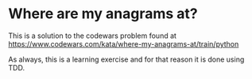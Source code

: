 # Where are my anagrams at?

This is a solution to the codewars problem found at https://www.codewars.com/kata/where-my-anagrams-at/train/python

As always, this is a learning exercise and for that reason it is done using TDD.
